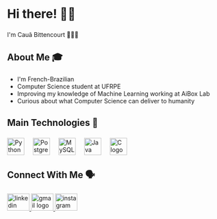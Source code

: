 <h1 align="left">Hi there! 👋🏼</h1>

###

<p align="left">I'm Cauã Bittencourt 🙋🏼‍♂️</p>

###

<h2 align="left">About Me 🎓</h2>

###

<ul>
  <li>I'm French-Brazilian </li>
  <li>Computer Science student at UFRPE</li>
  <li>Improving my knowledge of Machine Learning working at AiBox Lab</li>
  <li>Curious about what Computer Science can deliver to humanity</li>
</ul>

###

<h2 align="left">Main Technologies 👾</h2>

###

<div align="left">
  <img src="https://cdn.simpleicons.org/python/3776AB" height="40" alt="Python logo"  />
  <img width="12" />
  <img src="https://cdn.simpleicons.org/postgresql/4169E1" height="40" alt="PostgreSQL logo"  />
  <img width="12" />
  <img src="https://cdn.jsdelivr.net/gh/devicons/devicon/icons/mysql/mysql-original.svg" height="40" alt="MySQL logo"  />
  <img width="12" />
  <img src="https://cdn.jsdelivr.net/gh/devicons/devicon/icons/java/java-original.svg" height="40" alt="Java logo"  />
  <img width="12" />
  <img src="https://cdn.jsdelivr.net/gh/devicons/devicon/icons/c/c-original.svg" height="40" alt="C logo"  />
</div>

###

<h2 align="left">Connect With Me 🗣️</h2>

###

<div align="left">
  <a href="https://www.linkedin.com/in/caubitten/" target="_blank">
    <img src="https://raw.githubusercontent.com/maurodesouza/profile-readme-generator/master/src/assets/icons/social/linkedin/default.svg" width="52" height="40" alt="linkedin logo"  />
  </a>
  <a href="caua.fb@gmail.com" target="_blank">
    <img src="https://raw.githubusercontent.com/maurodesouza/profile-readme-generator/master/src/assets/icons/social/gmail/default.svg" width="52" height="40" alt="gmail logo"  />
  </a>
  <a href="https://www.instagram.com/caubitten/" target="_blank">
    <img src="https://raw.githubusercontent.com/maurodesouza/profile-readme-generator/master/src/assets/icons/social/instagram/default.svg" width="52" height="40" alt="instagram logo"  />
  </a>
</div>

###
